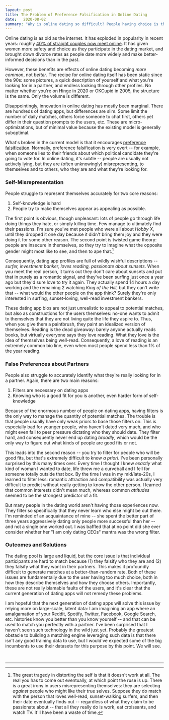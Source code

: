 ```yaml
---
layout: post
title: The Problem of Preference Falsification in Online Dating
date:   2020-08-02
summary: "Why is online dating so difficult? People having choice is the problem: they think they know themselves and what they want, but they know neither. There are many dating apps, but none try to solve this core issue."
---
```



Online dating is as old as the internet.
It has exploded in popularity in recent years:
roughly [40% of straight couples now meet online](https://gallery.mailchimp.com/2506bda6ca9a8b7ce8b3c54b4/files/1a8cc94c-6198-4f3d-b27d-8a6060ed6c5d/Tyro_Dating_Market_Thesis_Final_For_Twitter_Pub_v2.pdf).
It has given women more safety and choice as they participate in the dating market,
and brought down divorce rates as people date more widely and make better-informed decisions than in the past.


However, these benefits are effects of online dating becoming *more common*,
not *better*. The recipe for online dating itself has been static since the 90s:
some pictures, a quick description of yourself and what you're looking for in
a partner, and endless looking through other profiles. No matter whether
you're on Hinge in 2020 or OKCupid in 2005, the structure is the same.
Only the volume is different.


Disappointingly, innovation in online dating has mostly been marginal.
There are hundreds of dating apps, but differences are slim.
Some limit the number of daily matches, others force someone to chat first,
others yet differ in their question prompts to the users, etc. These are
micro-optimizations, but of minimal value because the existing model is
generally suboptimal.


What's broken in the current model is that it encourages [preference falsification](https://en.wikipedia.org/wiki/Preference_falsification).
Normally, preference falsification is very overt -- for example, when someone
lies to their friends about which political candidate they're going to vote for.
In online dating, it's subtle -- people are usually not actively lying,
but they are (often unknowingly) misrepresenting, to themselves and to others, who they are
and what they're looking for.


### Self-Misrepresentation


People struggle to represent themselves accurately for two core reasons:
1. Self-knowledge is hard
2. People try to make themselves appear as appealing as possible.


The first point is obvious, though unpleasant: lots of people go through life
doing things they hate, or simply killing time.
Few manage to ultimately find their passions. I'm sure you've met people
who were all about _Hobby X_, until they dropped it one day
because it didn't bring them joy and they were doing it for some other reason.
The second point is twisted game theory:
people are insecure in themselves, so they try to imagine what
the opposite gender might most like to see, and then to ape that.[^1]


Consequently, dating app profiles are full of wildly wishful
descriptions -- _surfer, investment banker, loves reading, passionate
about sunsets_. When you meet the real person,
it turns out they don't care about sunsets and put that in purely as a romantic signal,
and they've been surfing just once a year ago but they'd sure love to try it again.
They actually spend 14 hours a day working and the remaining 2 watching
_King of the Hill_, but they can't write that -- what would the other people on the app think?
Surely they're only interested in surfing, sunset-loving, well-read investment bankers.


These dating app bios are not just unrealistic to appeal to
potential matches, but also as constructions for the users themselves:
no-one wants to admit to themselves that
they are not living quite the life they aspire to.
Thus, when you give them a paintbrush, they paint an idealized version of themselves.
Reading is the dead giveaway:
barely anyone actually reads books, but virtually everyone says they love reading.
What they love is the idea of themselves being well-read.
Consequently, a love of reading is an extremely common bio line,
even when most people spend less than 1% of the year reading.


### False Preferences about Partners

People also struggle to accurately identify what they're really looking for in a partner.
Again, there are two main reasons:
1. Filters are necessary on dating apps
2. Knowing who is a good fit for you is another, even harder form of self-knowledge


Because of the enormous number of people on dating apps, having filters is
the only way to manage the quantity of potential matches.
The trouble is that
people usually have only weak priors to base those filters on.
This is especially bad for younger people, who haven't dated very much,
and who might even fall to peer pressure dictating who they should date.
They filter hard, and consequently
never end up dating _broadly_, which would be the only way to figure out what
kinds of people are good fits or not.


This leads into the second reason -- you try to filter for people who will
be good fits, but that's extremely difficult to know _a priori_.
I've been personally surprised by this many times over.
Every time I thought I knew _exactly_ what kind of woman I wanted to date,
life threw me a curveball and I fell for someone totally outside that box.
By the time I was in my mid/late-20s, I learned to filter less:
romantic attraction and compatibility was actually very difficult to predict
without really getting to know the other person. I learned that common interests
didn't mean much, whereas common _attitudes_ seemed to be the strongest predictor
of a fit.


But many people in the dating world aren't having those experiences now.
They filter so specifically that they never learn who else might be out there.
I'm reminded of an acquaintance of mine -- she spent the better part of three years
aggressively dating only people more successful than her -- and not a single
one worked out. I was baffled that at no point did she ever consider whether her
"I am only dating CEOs" mantra was the wrong filter.


### Outcomes and Solutions


The dating pool is large and liquid, but the core issue is that
individual participants are hard to match because (1) they falsify who they are
and (2) they falsify what they want in their partners. This makes it
profoundly difficult to generate matches at a better-than-random rate.
Both of these issues are fundamentally due to the user having too much choice,
both in how they describe themselves and how they choose others.
Importantly, these are not really blamable faults of the users,
and it's clear that the current generation
of dating apps will not remedy these problems.


I am hopeful that the next generation of dating apps will solve this issue
by relying more on large-scale,
latent data: I am imagining an app where an amalgamation
of your Reddit, Spotify, Twitter, Facebook, Google Search, etc. histories
know you better than you know yourself -- and that can be used to
match you perfectly with a partner.
I've been surprised that I haven't
seen such technology in the wild just yet. Probably the greatest obstacle to
building a matching engine leveraging such data is that there isn't any
good training data to use, but I would've expected some of the big incumbents
to use their datasets for this purpose by this point. We will see.


<br/>

---



[^1]:
    The great tragedy in distorting the self is that it doesn't work at all.
    The real you has to come out eventually, at which point the ruse is up.
    There is a great irony in users misrepresenting themselves:
    they are selecting _against_ people who might like their true selves.
    Suppose they do match with the person that loves well-read, sunset-walking surfers,
    and then their date eventually finds out -- regardless of what they claim to be passionate about --
    that all they really do is work, eat croissants, and watch TV. It'll have been a waste of time.
